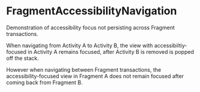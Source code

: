 # FragmentAccessibilityNavigation

Demonstration of accessibility focus not persisting across Fragment transactions.

When navigating from Activity A to Activity B, the view with accessibiltiy-focused in Activity A remains focused, after Activity B is removed is popped off the stack.

However when navigating between Fragment transactions, the accessibility-focused view in Fragment A does not remain focused after coming back from Fragment B.
